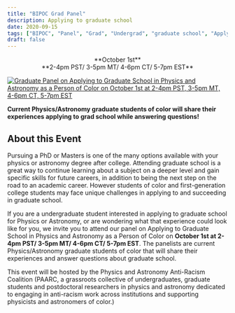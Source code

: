 ```yaml
---
title: "BIPOC Grad Panel"
description: Applying to graduate school
date: 2020-09-15
tags: ["BIPOC", "Panel", "Grad", "Undergrad", "graduate school", "Applying"]
draft: false
---
```

<div align="center">**October 1st**</div>
<div align="center">**2-4pm PST/ 3-5pm MT/ 4-6pm CT/ 5-7pm EST**</div>

[![Graduate Panel on Applying to Graduate School in Physics and Astronomy as a Person of Color on October 1st at 2-4pm PST, 3-5pm MT, 4-6pm CT, 5-7pm EST](https://paarc.info/BIPOC_Graduate_Panel_long_gif.gif)](https://www.eventbrite.com/e/120489771149/)

**Current Physics/Astronomy graduate students of color will share their experiences applying to grad school while answering questions!**

About this Event
--------
Pursuing a PhD or Masters is one of the many options available with your physics or astronomy degree after college. Attending graduate school is a great way to continue learning about a subject on a deeper level and gain specific skills for future careers, in addition to being the next step on the road to an academic career. However students of color and first-generation college students may face unique challenges in applying to and succeeding in graduate school.

If you are a undergraduate student interested in applying to graduate school for Physics or Astronomy, or are wondering what that experience could look like for you, we invite you to attend our panel on Applying to Graduate School in Physics and Astronomy as a Person of Color on **October 1st at 2-4pm PST/ 3-5pm MT/ 4-6pm CT/ 5-7pm EST**. The panelists are current Physics/Astronomy graduate students of color that will share their experiences and answer questions about graduate school.

This event will be hosted by the Physics and Astronomy Anti-Racism Coalition (PAARC, a grassroots collective of undergraduates, graduate students and postdoctoral researchers in physics and astronomy dedicated to engaging in anti-racism work across institutions and supporting physicists and astronomers of color.)

